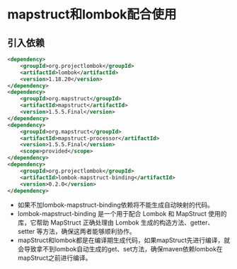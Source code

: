# mapstruct和lombok配合使用

## 引入依赖

```xml
<dependency>
    <groupId>org.projectlombok</groupId>
    <artifactId>lombok</artifactId>
    <version>1.18.20</version> 
</dependency>
<dependency>
	<groupId>org.mapstruct</groupId>
	<artifactId>mapstruct</artifactId>
	<version>1.5.5.Final</version>
</dependency>
<dependency>
	<groupId>org.mapstruct</groupId>
	<artifactId>mapstruct-processor</artifactId>
	<version>1.5.5.Final</version>
	<scope>provided</scope>
</dependency>
<dependency>
	<groupId>org.projectlombok</groupId>
	<artifactId>lombok-mapstruct-binding</artifactId>
	<version>0.2.0</version>
</dependency>
```

* 如果不加lombok-mapstruct-binding依赖将不能生成自动映射的代码。
* lombok-mapstruct-binding 是一个用于配合 Lombok 和 MapStruct 使用的库，它帮助 MapStruct 正确处理由 Lombok 生成的构造方法、getter、setter 等方法，确保这两者能够顺利协作。
* mapStruct和lombok都是在编译期生成代码，如果mapStruct先进行编译，就会导致拿不到lombok自动生成的get、set方法，确保maven依赖lombok在mapStruct之前进行编译。